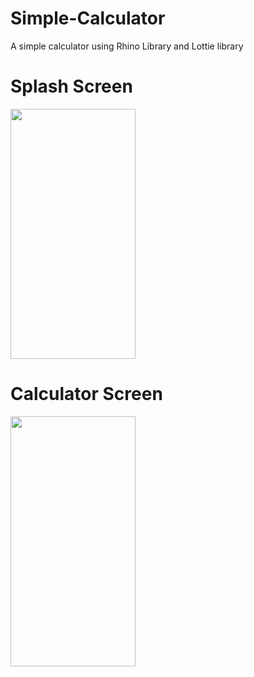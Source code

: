 # Simple-Calculator
A simple calculator using Rhino Library and Lottie library
# Splash Screen



<img src ="https://user-images.githubusercontent.com/73388473/116210775-d0665b00-a760-11eb-9461-e9c59c74a13b.jpeg" width= "200" height ="400">


# Calculator Screen



<img src ="https://user-images.githubusercontent.com/73388473/116210891-e83ddf00-a760-11eb-926c-9f81d456cfc4.jpeg" width= "200" height ="400">
